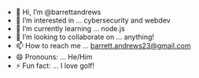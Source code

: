 - 👋 Hi, I’m @barrettandrews
- 👀 I’m interested in ... cybersecurity and webdev
- 🌱 I’m currently learning ... node.js 
- 💞️ I’m looking to collaborate on ... anything!
- 📫 How to reach me ... barrett.andrews23@gmail.com
- 😄 Pronouns: ... He/Him
- ⚡ Fun fact: ... I love golf!

<!---
barrettandrews/barrettandrews is a ✨ special ✨ repository because its `README.md` (this file) appears on your GitHub profile.
You can click the Preview link to take a look at your changes.
--->
